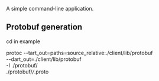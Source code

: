 A simple command-line application.


## Protobuf generation

cd in example

protoc --tart_out=paths=source_relative:./client/lib/protobuf \
                --dart_out=./client/lib/protobuf \
                -I ./protobuf/ \
                ./protobuf/*/*.proto